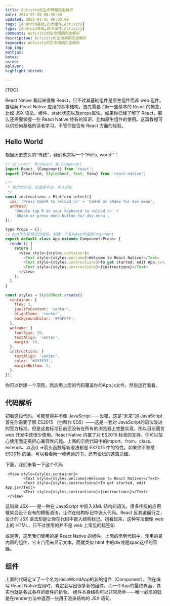 ```yaml
---
title: Activity的生命周期完全解析
date: 2014-07-20 00:00:00
updated: 2022-01-05 00:00:00
tags: [Android基础,四大组件,Activity]
type: [Android基础,四大组件,Activity]
comments: Activity的生命周期完全解析
description: Activity的生命周期完全解析
keywords: Activity的生命周期完全解析
top_img:
mathjax:
katex:
aside:
aplayer:
highlight_shrink:

---
```


[TOC]

React Native 看起来很像 React，只不过其基础组件是原生组件而非 web 组件。要理解 React Native 应用的基本结构，首先需要了解一些基本的 React 的概念，比如 JSX 语法、组件、state状态以及props属性。如果你已经了解了 React，那么还需要掌握一些 React Native 特有的知识，比如原生组件的使用。这篇教程可以供任何基础的读者学习，不管你是否有 React 方面的经验。

## Hello World

根据历史悠久的“传统”，我们也来写一个“Hello, world!”：

```js
// 从'react' 导入React 和 Component
import React, {Component} from 'react';
import {Platform, StyleSheet, Text, View} from 'react-native';

/**
 * 首页的介绍，后面是平台，传入闭包
 */
const instructions = Platform.select({
  ios: 'Press Cmd+R to reload,\n' + 'Cmd+D or shake for dev menu',
  android:
    'Double tap R on your keyboard to reload,\n' +
    'Shake or press menu button for dev menu',
});

type Props = {};
// App作为可导出的组件。创建一个名叫App的组件Component
export default class App extends Component<Props> {
  render() {
    return (
      <View style={styles.container}>
        <Text style={styles.welcome}>Welcome to React Native!</Text>
        <Text style={styles.instructions}>To get started, edit App.js</Text>
        <Text style={styles.instructions}>{instructions}</Text>
      </View>
    );
  }
}

const styles = StyleSheet.create({
  container: {
    flex: 1,
    justifyContent: 'center',
    alignItems: 'center',
    backgroundColor: '#F5FCFF',
  },
  welcome: {
    fontSize: 20,
    textAlign: 'center',
    margin: 10,
  },
  instructions: {
    textAlign: 'center',
    color: '#333333',
    marginBottom: 5,
  },
});

```

你可以新建一个项目，然后用上面的代码覆盖你的App.js文件，然后运行看看。

## 代码解析

初看这段代码，可能觉得并不像 JavaScript——没错，这是“未来”的 JavaScript.
首先你需要了解 ES2015 （也叫作 ES6）——这是一套对 JavaScript的语法改进的官方标准。但是这套标准目前还没有在所有的浏览器上完整实现，所以目前而言 web 开发中还很少使用。React Native 内置了对 ES2015 标准的支持，你可以放心使用而无需担心兼容性问题。上面的示例代码中的import、from、class、extends、以及() =>箭头函数等新语法都是 ES2015 中的特性。如果你不熟悉 ES2015 的话，可以看看阮一峰老师的书，还有论坛的这篇总结。

下面，我们来看一下这个代码

```
 <View style={styles.container}>
        <Text style={styles.welcome}>Welcome to React Native!</Text>
        <Text style={styles.instructions}>To get started, edit App.js</Text>
        <Text style={styles.instructions}>{instructions}</Text>
 </View>
```
这叫做 JSX——是一种在 JavaScript 中嵌入XML 结构的语法。很多传统的应用框架会设计自有的模板语法，让你在结构标记中嵌入代码。React 反其道而行之，设计的 JSX 语法却是让你在代码中嵌入结构标记。初看起来，这种写法很像 web 上的 HTML，只不过使用的并不是 web 上常见的标签如<div>或是<span>等，这里我们使用的是 React Native 的组件。上面的示例代码中，使用的是内置的<Text>组件，它专门用来显示文本，而<View>就类似 html 中的div或是span这样的容器。

## 组件

上面的代码定义了一个名为HelloWorldApp的新的组件（Component）。你在编写 React Native应用时，肯定会写出很多新的组件。而一个App的最终界面，其实也就是各式各样的组件的组合。
组件本身结构可以非常简单——唯一必须的就是在render方法中返回一些用于渲染结构的 JSX 语句。